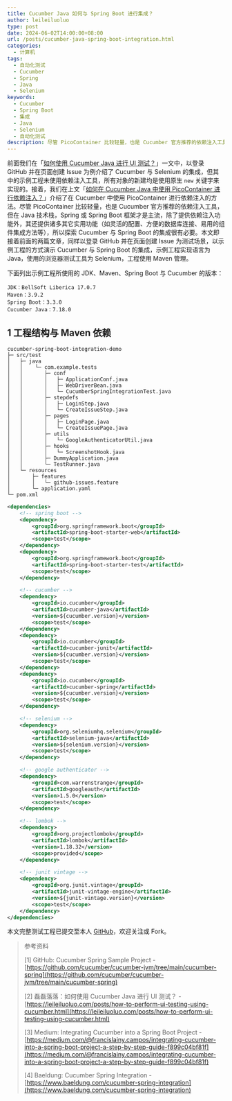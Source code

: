 ```yaml
---
title: Cucumber Java 如何与 Spring Boot 进行集成？
author: leileiluoluo
type: post
date: 2024-06-02T14:00:00+08:00
url: /posts/cucumber-java-spring-boot-integration.html
categories:
  - 计算机
tags:
  - 自动化测试
  - Cucumber
  - Spring
  - Java
  - Selenium
keywords:
  - Cucumber
  - Spring Boot
  - 集成
  - Java
  - Selenium
  - 自动化测试
description: 尽管 PicoContainer 比较轻量，也是 Cucumber 官方推荐的依赖注入工具，但在 Java 技术栈，Spring 或 Spring Boot 框架才是主流，除了提供依赖注入功能外，其还提供更加丰富且实用的功能（如灵活的配置、数据库连接、轻松集成其它组件等），本文即以示例工程的方式演示 Cucumber 与 Spring Boot 的集成。示例工程实现语言为 Java，使用的浏览器测试工具为 Selenium，工程使用 Maven 管理。
---
```


前面我们在「[如何使用 Cucumber Java 进行 UI 测试？](https://leileiluoluo.github.io/posts/how-to-perform-ui-testing-using-cucumber.html)」一文中，以登录 GitHub 并在页面创建 Issue 为例介绍了 Cucumber 与 Selenium 的集成，但其中的示例工程未使用依赖注入工具，所有对象的新建均是使用原生 `new` 关键字来实现的。接着，我们在上文「[如何在 Cucumber Java 中使用 PicoContainer 进行依赖注入？](https://leileiluoluo.github.io/posts/cucumber-java-dependency-injection-using-picocontainer.html)」介绍了在 Cucumber 中使用 PicoContainer 进行依赖注入的方法。尽管 PicoContainer 比较轻量，也是 Cucumber 官方推荐的依赖注入工具，但在 Java 技术栈，Spring 或 Spring Boot 框架才是主流，除了提供依赖注入功能外，其还提供诸多其它实用功能（如灵活的配置、方便的数据库连接、易用的组件集成方法等），所以探索 Cucumber 与 Spring Boot 的集成很有必要。本文即接着前面的两篇文章，同样以登录 GitHub 并在页面创建 Issue 为测试场景，以示例工程的方式演示 Cucumber 与 Spring Boot 的集成，示例工程实现语言为 Java，使用的浏览器测试工具为 Selenium，工程使用 Maven 管理。

下面列出示例工程所使用的 JDK、Maven、Spring Boot 与 Cucumber 的版本：

```text
JDK：BellSoft Liberica 17.0.7
Maven：3.9.2
Spring Boot：3.3.0
Cucumber Java：7.18.0
```

## 1 工程结构与 Maven 依赖

```text
cucumber-spring-boot-integration-demo
├─ src/test
│   ├─ java
│   │    └─ com.example.tests
│   │       ├─ conf
│   │       │   ├─ ApplicationConf.java
│   │       │   ├─ WebDriverBean.java
│   │       │   └─ CucumberSpringIntegrationTest.java
│   │       ├─ stepdefs
│   │       │   ├─ LoginStep.java
│   │       │   └─ CreateIssueStep.java
│   │       ├─ pages
│   │       │   ├─ LoginPage.java
│   │       │   └─ CreateIssuePage.java
│   │       ├─ utils
│   │       │   └─ GoogleAuthenticatorUtil.java
│   │       ├─ hooks
│   │       │   └─ ScreenshotHook.java
│   │       ├─ DummyApplication.java
│   │       └─ TestRunner.java
│   └─ resources
│       ├─ features
│       │   └─ github-issues.feature
│       └─ application.yaml
└─ pom.xml
```

```xml
<dependencies>
    <!-- spring boot -->
    <dependency>
        <groupId>org.springframework.boot</groupId>
        <artifactId>spring-boot-starter-web</artifactId>
        <scope>test</scope>
    </dependency>
    <dependency>
        <groupId>org.springframework.boot</groupId>
        <artifactId>spring-boot-starter-test</artifactId>
        <scope>test</scope>
    </dependency>

    <!-- cucumber -->
    <dependency>
        <groupId>io.cucumber</groupId>
        <artifactId>cucumber-java</artifactId>
        <version>${cucumber.version}</version>
        <scope>test</scope>
    </dependency>
    <dependency>
        <groupId>io.cucumber</groupId>
        <artifactId>cucumber-junit</artifactId>
        <version>${cucumber.version}</version>
        <scope>test</scope>
    </dependency>
    <dependency>
        <groupId>io.cucumber</groupId>
        <artifactId>cucumber-spring</artifactId>
        <version>${cucumber.version}</version>
        <scope>test</scope>
    </dependency>

    <!-- selenium -->
    <dependency>
        <groupId>org.seleniumhq.selenium</groupId>
        <artifactId>selenium-java</artifactId>
        <version>${selenium.version}</version>
        <scope>test</scope>
    </dependency>

    <!-- google authenticator -->
    <dependency>
        <groupId>com.warrenstrange</groupId>
        <artifactId>googleauth</artifactId>
        <version>1.5.0</version>
        <scope>test</scope>
    </dependency>

    <!-- lombok -->
    <dependency>
        <groupId>org.projectlombok</groupId>
        <artifactId>lombok</artifactId>
        <version>1.18.32</version>
        <scope>provided</scope>
    </dependency>

    <!-- junit vintage -->
    <dependency>
        <groupId>org.junit.vintage</groupId>
        <artifactId>junit-vintage-engine</artifactId>
        <version>${junit-vintage.version}</version>
        <scope>test</scope>
    </dependency>
</dependencies>
```

本文完整测试工程已提交至本人 [GitHub](https://github.com/leileiluoluo/java-exercises/tree/main/cucumber-spring-boot-integration-demo)，欢迎关注或 Fork。

> 参考资料
>
> [1] GitHub: Cucumber Spring Sample Project - [https://github.com/cucumber/cucumber-jvm/tree/main/cucumber-spring](https://github.com/cucumber/cucumber-jvm/tree/main/cucumber-spring)
>
> [2] 磊磊落落：如何使用 Cucumber Java 进行 UI 测试？ - [https://leileiluoluo.com/posts/how-to-perform-ui-testing-using-cucumber.html](https://leileiluoluo.com/posts/how-to-perform-ui-testing-using-cucumber.html)
>
> [3] Medium: Integrating Cucumber into a Spring Boot Project - [https://medium.com/@francislainy.campos/integrating-cucumber-into-a-spring-boot-project-a-step-by-step-guide-f899c04bf81f](https://medium.com/@francislainy.campos/integrating-cucumber-into-a-spring-boot-project-a-step-by-step-guide-f899c04bf81f)
>
> [4] Baeldung: Cucumber Spring Integration - [https://www.baeldung.com/cucumber-spring-integration](https://www.baeldung.com/cucumber-spring-integration)
